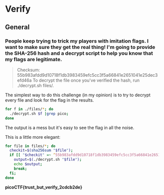 # Verify

## General

### People keep trying to trick my players with imitation flags. I want to make sure they get the real thing! I'm going to provide the SHA-256 hash and a decrypt script to help you know that my flags are legitimate.

> Checksum: 55b983afdd9d10718f1db3983459efc5cc3f5a66841e2651041e25dec3efd46a
> To decrypt the file once you've verified the hash, run ./decrypt.sh files/<file>.

The simplest way to do this challenge (in my opinion) is to try to decrypt every file and look for the flag in the results.

```sh
for f in ./files/*; do 
  ./decrypt.sh $f |grep pico;
done
```
The output is a mess but it's easy to see the flag in all the noise.

This is a little more elegant:

```sh
for file in files/*; do 
  checkit=$(sha256sum "$file"); 
  if [[ "$checkit" =~ ^55b983afdd9d10718f1db3983459efc5cc3f5a66841e2651041e25dec3efd46a ]]; then 
    output=$(./decrypt.sh "$file");
    echo $output;
    break;
  fi; 
done
```

**picoCTF{trust_but_verify_2cdcb2de}**
